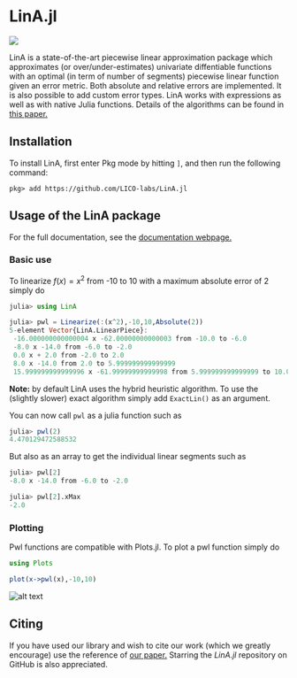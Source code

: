 # LinA.jl
[![](https://img.shields.io/badge/docs-latest-blue.svg)](https://lico-labs.github.io/LinA.jl/)

LinA is a state-of-the-art piecewise linear approximation package which approximates (or over/under-estimates) univariate diffentiable functions with an optimal (in term of number of segments) piecewise linear function given an error metric.
Both absolute and relative errors are implemented. It is also possible to add custom error types. LinA works with expressions as well as with native Julia functions.
Details of the algorithms can be found in [this paper.](https://hal.archives-ouvertes.fr/hal-03336003)

## Installation

To install LinA, first enter Pkg mode by hitting `]`, and then run the following command:

```julia-repl
pkg> add https://github.com/LICO-labs/LinA.jl
```


## Usage of the LinA package

For the full documentation, see the [documentation webpage.](https://lico-labs.github.io/LinA.jl/) 
### Basic use
To linearize $f(x) = x^2$ from -10 to 10 with a maximum absolute error of $2$ simply do
```julia
julia> using LinA

julia> pwl = Linearize(:(x^2),-10,10,Absolute(2))
5-element Vector{LinA.LinearPiece}:
 -16.000000000000004 x -62.00000000000003 from -10.0 to -6.0
 -8.0 x -14.0 from -6.0 to -2.0
 0.0 x + 2.0 from -2.0 to 2.0
 8.0 x -14.0 from 2.0 to 5.999999999999999
 15.999999999999996 x -61.99999999999998 from 5.999999999999999 to 10.0

```
**Note:** by default LinA uses the hybrid heuristic algorithm. To use the (slightly slower) exact algorithm simply add `ExactLin()` as an argument.

You can now call `pwl` as a julia function such as

```julia
julia> pwl(2)
4.470129472588532
```
But also as an array to get the individual linear segments such as
```julia 
julia> pwl[2]
-8.0 x -14.0 from -6.0 to -2.0

julia> pwl[2].xMax
-2.0
```
### Plotting
Pwl functions are compatible with Plots.jl. To plot a pwl function simply do
```julia
using Plots

plot(x->pwl(x),-10,10)

```
![alt text](https://i.imgur.com/7IHj3qp.png)

## Citing

If you have used our library and wish to cite our work (which we greatly encourage) use the reference of [our paper.](https://hal.archives-ouvertes.fr/hal-03336003) Starring the _LinA.jl_ repository on GitHub is also appreciated.
